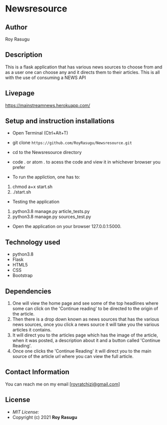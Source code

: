 # Newsresource
## Author

Roy Rasugu

## Description

This is a flask application that has various news sources to choose from and as a user one can choose any and it directs them to their articles. This is all with the use of consuming a NEWS API

## Livepage
https://mainstreamnews.herokuapp.com/

## Setup and instruction installations
* Open Terminal (Ctrl+Alt+T)

* git clone ```https://github.com/RoyRasugu/Newsresource.git```

* cd to the Newsresource directory

* code . or atom . to acess the code and view it in whichever browser you prefer

* To run the appliction, one has to: 
1. chmod a+x start.sh
2. ./start.sh

* Testing the application
1. python3.8 manage.py article_tests.py
2. python3.8 manage.py sources_test.py

* Open the application on your browser 127.0.0.1:5000.

## Technology used

* python3.8
* Flask
* HTML5
* CSS
* Bootstrap

## Dependencies

1. One will view the home page and see some of the top headlines where some can click on the 'Continue reading' to be directed to the origin of the article.
2. Then there is a drop down known as news sources that has the various news sources, once you click a news source it will take you the various articles it contains.
3. It will direct you to the articles page which has the image of the article, when it was posted, a description about it and a button called 'Continue Reading'.
4. Once one clicks the 'Continue Reading' it will direct you to the main source of the article url where you can view the full article.

## Contact Information

You can reach me on my email [royratchizi@gmail.com]

## License
* *MIT License:*
* Copyright (c) 2021 **Roy Rasugu**


